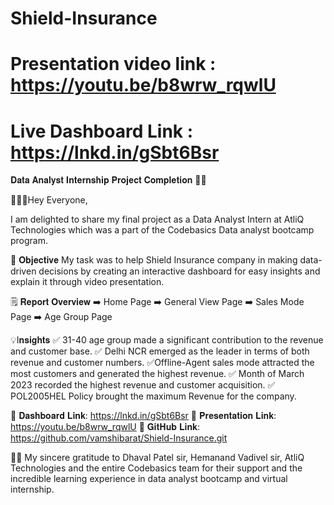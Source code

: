 # Shield-Insurance

# Presentation video link : https://youtu.be/b8wrw_rqwlU
# Live Dashboard Link : https://lnkd.in/gSbt6Bsr

𝐃𝐚𝐭𝐚 𝐀𝐧𝐚𝐥𝐲𝐬𝐭 𝐈𝐧𝐭𝐞𝐫𝐧𝐬𝐡𝐢𝐩 𝐏𝐫𝐨𝐣𝐞𝐜𝐭 𝐂𝐨𝐦𝐩𝐥𝐞𝐭𝐢𝐨𝐧 🎉🎉

🙋🏻‍♂️Hey Everyone, 

I am delighted to share my final project as a Data Analyst Intern at AtliQ Technologies which was a part of the Codebasics Data analyst bootcamp program. 

🎯 𝐎𝐛𝐣𝐞𝐜𝐭𝐢𝐯𝐞
My task was to help Shield Insurance company in making data-driven decisions by creating an interactive dashboard for easy insights and explain it through video presentation.

🗒️ 𝐑𝐞𝐩𝐨𝐫𝐭 𝐎𝐯𝐞𝐫𝐯𝐢𝐞𝐰 
 ➡️ Home Page
 ➡️ General View Page
 ➡️ Sales Mode Page
 ➡️ Age Group Page

💡I𝐧𝐬𝐢𝐠𝐡𝐭𝐬
✅ 31-40 age group made a significant contribution to the revenue and customer base.
✅ Delhi NCR emerged as the leader in terms of both revenue and customer numbers.
✅Offline-Agent sales mode attracted the most customers and generated the highest revenue.
✅ Month of March 2023 recorded the highest revenue and customer acquisition.
✅ POL2005HEL Policy brought the maximum Revenue for the company.


🔗 𝐃𝐚𝐬𝐡𝐛𝐨𝐚𝐫𝐝 𝐋𝐢𝐧𝐤: https://lnkd.in/gSbt6Bsr
🔗 𝐏𝐫𝐞𝐬𝐞𝐧𝐭𝐚𝐭𝐢𝐨𝐧 𝐋𝐢𝐧𝐤: https://youtu.be/b8wrw_rqwlU
🔗 𝐆𝐢𝐭𝐇𝐮𝐛 𝐋𝐢𝐧𝐤: https://github.com/vamshibarat/Shield-Insurance.git


🙏🏻 My sincere gratitude to Dhaval Patel sir, Hemanand Vadivel sir, AtliQ Technologies and the entire Codebasics team for their support and the incredible learning experience in data analyst bootcamp and virtual internship.
